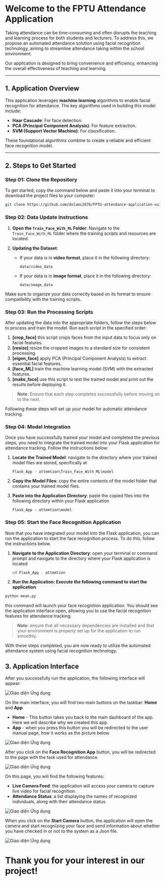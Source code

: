 # Welcome to the FPTU Attendance Application

Taking attendance can be time-consuming and often disrupts the teaching and learning process for both students and lecturers. To address this, we propose an automated attendance solution using facial recognition technology, aiming to streamline attendance taking within the school environment. 

Our application is designed to bring convenience and efficiency, enhancing the overall effectiveness of teaching and learning.

---

## 1. Application Overview

This application leverages **machine learning** algorithms to enable facial recognition for attendance. The key algorithms used in building this model include:

- **Haar Cascade**: For face detection.
- **PCA (Principal Component Analysis)**: For feature extraction.
- **SVM (Support Vector Machine)**: For classification.

These foundational algorithms combine to create a reliable and efficient face recognition model.

---

## 2. Steps to Get Started

### Step 01: Clone the Repository

To get started, copy the command below and paste it into your terminal to download the project files to your computer:

```bash
git clone https://github.com/dolami2876/FPTU-attendance-application-using-PCA-and-SVM.git

```
### Step 02: Data Update Instructions

1. **Open the `Train_Face_With_ML` Folder**:
   Navigate to the `Train_Face_With_ML` folder where the training scripts and resources are located.

2. **Updating the Dataset**:
   - If your data is in **video format**, place it in the following directory:
     ```plaintext
     data/video_data
     ```
   - If your data is in **image format**, place it in the following directory:
     ```plaintext
     data/image_data
     ```

Make sure to organize your data correctly based on its format to ensure compatibility with the training scripts.
### Step 03: Run the Processing Scripts

After updating the data into the appropriate folders, follow the steps below to process and train the model. Run each script in the specified order:

1. **[crop_face]** this script crops faces from the input data to focus only on facial features.
2. **[resize]** resize the cropped images to a standard size for consistent processing.
3. **[eigen_face]** apply PCA (Principal Component Analysis) to extract essential facial features.
4. **[face_ML]** train the machine learning model (SVM) with the extracted features.
5. **[make_face]** use this script to test the trained model and print out the results before deploying it.

> **Note**: Ensure that each step completes successfully before moving on to the next.

Following these steps will set up your model for automatic attendance tracking.

### Step 04: Model Integration

Once you have successfully trained your model and completed the previous steps, you need to integrate the trained model into your Flask application for attendance tracking. Follow the instructions below:

1. **Locate the Trained Model**:
   navigate to the directory where your trained model files are stored, specifically at

   ```plaintext
   Flask_App - attemtion\Train_Face_With_ML\model
    ```
2. **Copy the Model Files**:
copy the entire contents of the model folder that contains your trained model files.
3. **Paste into the Application Directory**:
    paste the copied files into the following directory within your Flask application
   ```plaintext
   Flask_App - attemtion\model
   ```
### Step 05: Start the Face Recognition Application

Now that you have integrated your model into the Flask application, you can run the application to start the face recognition process. To do this, follow the instructions below.

1. **Navigate to the Application Directory**:
   open your terminal or command prompt and navigate to the directory where your Flask application is located

   ```bash
   cd Flask_App - attemtion
   ```
 2. **Run the Application: Execute the following command to start the application**:
   ```bash
   python mean.py
   ```
   this command will launch your face recognition application. You should see the application interface open, allowing you to use the facial recognition features for attendance tracking.
   > **Note**: ensure that all necessary dependencies are installed and that your environment is properly set up for the application to run smoothly.
   
   With these steps completed, you are now ready to utilize the automated attendance system using facial recognition technology.
   
## 3. Application Interface

After you successfully run the application, the following interface will appear:

![Giao diện Ứng dụng](static/upload/img4.png)

On the main interface, you will find two main buttons on the taskbar: **Home** and **App**.
- **Home** - This button takes you back to the main dashboard of the app. Here we will describe why we created this app.
- **App** - when you press this button you will be redirected to the user manual page, how it works as the picture below.
  
![Giao diện Ứng dụng](static/upload/img3.png)

After you click on the **Face Recognition App** button, you will be redirected to the page with the task used for attendance.

![Giao diện Ứng dụng](static/upload/img2.png)

On this page, you will find the following features:
- **Live Camera Feed**: the application will access your camera to capture live video for facial recognition.
- **Attendance Status**: a list displaying the names of recognized individuals, along with their attendance status.

![Giao diện Ứng dụng](static/upload/img1.png)

When you click on the **Start Camera** button, the application will open the camera and start recognizing your face and send information about whether you have checked in or not to the system as a Json file.

![Giao diện Ứng dụng](static/upload/img0.png)

# Thank you for your interest in our project!
